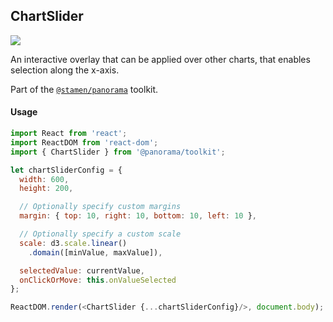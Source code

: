 ## ChartSlider

<img src='https://cdn0.iconfinder.com/data/icons/feather/96/circle-check-32.png'>

An interactive overlay that can be applied over other charts, that enables selection along the x-axis.

Part of the [`@stamen/panorama`](https://www.npmjs.com/package/@stamen/panorama) toolkit.

#### Usage
```js
import React from 'react';
import ReactDOM from 'react-dom';
import { ChartSlider } from '@panorama/toolkit';

let chartSliderConfig = {
  width: 600,
  height: 200,

  // Optionally specify custom margins
  margin: { top: 10, right: 10, bottom: 10, left: 10 },

  // Optionally specify a custom scale
  scale: d3.scale.linear()
    .domain([minValue, maxValue]),

  selectedValue: currentValue,
  onClickOrMove: this.onValueSelected
};

ReactDOM.render(<ChartSlider {...chartSliderConfig}/>, document.body);
```
